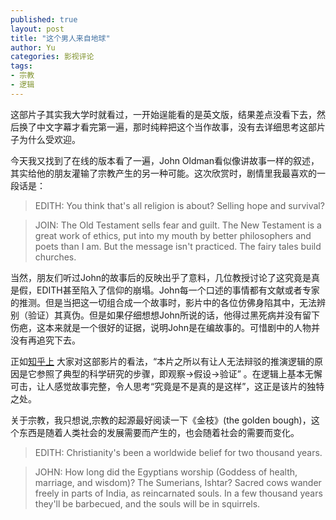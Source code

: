 ```yaml
---
published: true
layout: post
title: "这个男人来自地球"
author: Yu
categories: 影视评论
tags:
- 宗教
- 逻辑
---
```


这部片子其实我大学时就看过，一开始逞能看的是英文版，结果差点没看下去，然后换了中文字幕才看完第一遍，那时纯粹把这个当作故事，没有去详细思考这部片子为什么受欢迎。

今天我又找到了在线的版本看了一遍，John Oldman看似像讲故事一样的叙述，其实给他的朋友灌输了宗教产生的另一种可能。这次欣赏时，剧情里我最喜欢的一段话是：

> EDITH: You think that's all religion is about? Selling hope and survival?

> JOIN: The Old Testament sells fear and guilt. The New Testament is a great work of ethics, put into my mouth by better philosophers and poets than I am. But the message isn't practiced. The fairy tales build churches.

当然，朋友们听过John的故事后的反映出乎了意料，几位教授讨论了这究竟是真是假，EDITH甚至陷入了信仰的崩塌。John每一个口述的事情都有文献或者专家的推测。但是当把这一切组合成一个故事时，影片中的各位仿佛身陷其中，无法辨别（验证）其真伪。但是如果仔细想想John所说的话，他得过黑死病并没有留下伤疤，这本来就是一个很好的证据，说明John是在编故事的。可惜剧中的人物并没有再追究下去。

正如[知乎上](https://www.zhihu.com/question/20259220) 大家对这部影片的看法，<q>本片之所以有让人无法辩驳的推演逻辑的原因是它参照了典型的科学研究的步骤，即观察->假设->验证</q> 。在逻辑上基本无懈可击，让人感觉故事完整，令人思考“究竟是不是真的是这样”，这正是该片的独特之处。

关于宗教，我只想说,宗教的起源最好阅读一下《金枝》(the golden bough)，这个东西是随着人类社会的发展需要而产生的，也会随着社会的需要而变化。

> EDITH: Christianity's been a worldwide belief for two thousand years. 

> JOHN: How long did the Egyptians worship (Goddess of health, marriage, and wisdom)? The Sumerians, Ishtar? Sacred cows wander freely in parts of India, as reincarnated souls. In a few thousand years they'll be barbecued, and the souls will be in squirrels.

